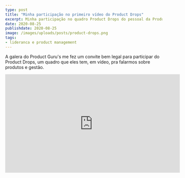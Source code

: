 ```yaml
---
type: post
title: "Minha participação no primeiro vídeo do Product Drops"
excerpt: Minha participação no quadro Product Drops do pessoal da Product Guru's
date: 2020-08-25
publishdate: 2020-08-25
image: /images/uploads/posts/product-drops.png
tags:
- lideranca e product management
---
```


A galera do Product Guru's me fez um convite bem legal para participar do Product Drops, um quadro que eles tem, em vídeo, pra falarmos sobre produtos e gestão. 

<iframe width="560" height="315" src="https://www.youtube.com/embed/JdULa-NDj6E" frameborder="0" allow="accelerometer; autoplay; encrypted-media; gyroscope; picture-in-picture" allowfullscreen></iframe>